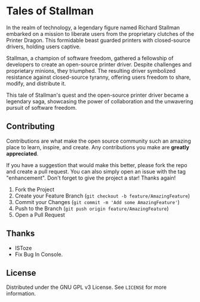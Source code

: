 # Tales of Stallman

In the realm of technology, a legendary figure named Richard Stallman embarked on a mission to liberate users from the proprietary clutches of the Printer Dragon. This formidable beast guarded printers with closed-source drivers, holding users captive.

Stallman, a champion of software freedom, gathered a fellowship of developers to create an open-source printer driver. Despite challenges and proprietary minions, they triumphed. The resulting driver symbolized resistance against closed-source tyranny, offering users freedom to share, modify, and distribute it.

This tale of Stallman's quest and the open-source printer driver became a legendary saga, showcasing the power of collaboration and the unwavering pursuit of software freedom.

## Contributing

Contributions are what make the open source community such an amazing place to learn, inspire, and create. Any contributions you make are **greatly appreciated**.

If you have a suggestion that would make this better, please fork the repo and create a pull request. You can also simply open an issue with the tag "enhancement".
Don't forget to give the project a star! Thanks again!

1. Fork the Project
2. Create your Feature Branch (`git checkout -b feature/AmazingFeature`)
3. Commit your Changes (`git commit -m 'Add some AmazingFeature'`)
4. Push to the Branch (`git push origin feature/AmazingFeature`)
5. Open a Pull Request

## Thanks

- ISToze
- Fix Bug In Console.


## License

Distributed under the GNU GPL v3 License. See `LICENSE` for more information.
